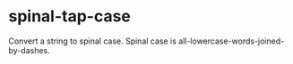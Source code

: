 # spinal-tap-case
Convert a string to spinal case. Spinal case is all-lowercase-words-joined-by-dashes.
